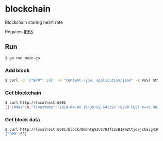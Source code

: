 # blockchain
Blockchain storing heart rate

Requires [IPFS](https://docs.ipfs.io/introduction/install/)

## Run
```sh
$ go run main.go
```

### Add block
```sh
$ curl -d '{"BPM": 50}' -H "Content-Type: application/json" -X POST http://localhost:8081
```

### Get blockchain
```sh
$ curl http://localhost:8081
[{"Index":0,"Timestamp":"2019-04-09 16:35:02.643395 +0200 CEST m=+0.003511293","IPFSHash":"","PrevHash":"","Hash":""},{"Index":1,"Timestamp":"2019-04-09 16:35:04.783103 +0200 CEST m=+2.143217249","IPFSHash":"Qmbntg92Ub7HJfz2xB1X9Zttjd5jcUaigRJCkfq4Wkn3wx","PrevHash":"","Hash":"2118a9b15ebdcaf4b389063bbb602613ad40f6b6e03c07cfc0c701080b9c9a91"}]
```

### Get block data
```sh
$ curl http://localhost:8081/block/Qmbntg92Ub7HJfz2xB1X9Zttjd5jcUaigRJCkfq4Wkn3wx
{"BPM":55}
```
